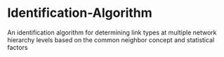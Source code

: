 # Identification-Algorithm
An identification algorithm for determining link types at multiple network hierarchy levels based on the common neighbor concept and statistical factors
